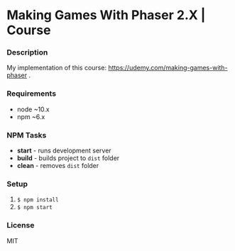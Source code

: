 # Making Games With Phaser 2.X | Course

### Description

My implementation of this course: https://udemy.com/making-games-with-phaser .

<!-- Author's version: https://github.com/MiLeung/PhaserDemo -->

### Requirements

- node ~10.x
- npm ~6.x

### NPM Tasks

- **start** - runs development server
- **build** - builds project to `dist` folder
- **clean** - removes `dist` folder

### Setup

1. `$ npm install`
1. `$ npm start`

### License

MIT
